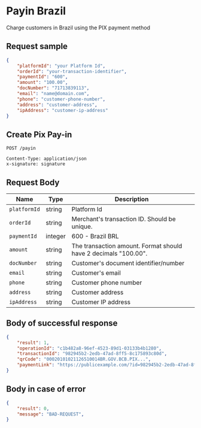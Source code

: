 # Payin Brazil

Charge customers in Brazil using the PIX payment method

## Request sample

```json
{
    "platformId": "your Platform Id",
    "orderId": "your-transaction-identifier",
    "paymentId": "600",
    "amount": "100.00",
    "docNumber": "71713839113",
    "email": "name@domain.com",
    "phone": "customer-phone-number",
    "address": "customer-address",
    "ipAddress": "customer-ip-address"
}
```
## Create Pix Pay-in
```http
POST /payin

Content-Type: application/json
x-signature: signature
```
## Request Body
| Name | Type | Description |
|-------------|--------|-------------------------------|
| `platformId` | string | Platform Id |
| `orderId` | string | Merchant's transaction ID. Should be unique. |
| `paymentId` | integer| 600 - Brazil BRL |
| `amount` | string | The transaction amount. Format should have 2 decimals "100.00". |
| `docNumber` | string | Customer's document identifier/number |
| `email` | string | Customer's email |
| `phone` | string | Customer phone number |
| `address` | string | Customer address |
| `ipAddress` | string | Customer IP address |

## Body of successful response
```json
{
    "result": 1,
    "operationId": "c1b482a8-96ef-4523-89d1-03133b4b1280",
    "transactionId": "982945b2-2edb-47ad-8ff5-8c175893c80d",
    "qrCode": "00020101021126510014BR.GOV.BCB.PIX...",
    "paymentLink": "https://publicexample.com/?id=982945b2-2edb-47ad-8ff5-8c175893c80d&method=pse&token=eyJr..."
}
```

## Body in case of error
```json
{
    "result": 0,
    "message": "BAD-REQUEST",
}
```

